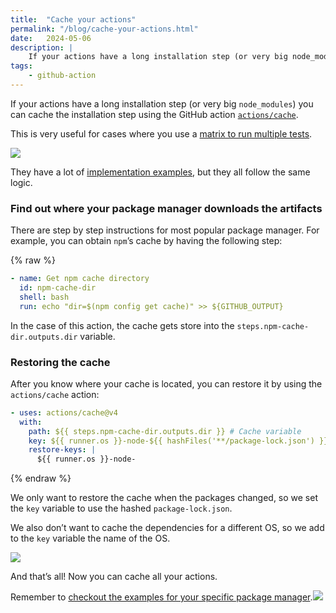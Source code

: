 ```yaml
---
title:  "Cache your actions"
permalink: "/blog/cache-your-actions.html"
date:   2024-05-06
description: |
    If your actions have a long installation step (or very big node_modules) you can cache the installation step using the GitHub action actions/cache
tags:
    - github-action
---
```

If your actions have a long installation step (or very big `node_modules`) you can cache the installation step using the GitHub action [`actions/cache`](https://github.com/actions/cache).

This is very useful for cases where you use a [matrix to run multiple tests](../run-all-your-tests-concurrently).

![](https://media4.giphy.com/media/v1.Y2lkPTc5MGI3NjExOTBqbThwcnI5a3R3NHJ3ZzdwZ3ZjNXc0ZnM1bHBqM3JoeHhqanN6byZlcD12MV9pbnRlcm5hbF9naWZfYnlfaWQmY3Q9Zw/WSy0SI6qipEDJogaGD/giphy.gif)

They have a lot of [implementation examples](https://github.com/actions/cache/blob/main/examples.md), but they all follow the same logic.

### Find out where your package manager downloads the artifacts
There are step by step instructions for most popular package manager. For example, you can obtain `npm`’s cache by having the following step:

{% raw %}
```yaml
- name: Get npm cache directory
  id: npm-cache-dir
  shell: bash
  run: echo "dir=$(npm config get cache)" >> ${GITHUB_OUTPUT}
```

In the case of this action, the cache gets store into the `steps.npm-cache-dir.outputs.dir` variable.

### Restoring the cache
After you know where your cache is located, you can restore it by using the `actions/cache` action:

```yaml
- uses: actions/cache@v4
  with:
    path: ${{ steps.npm-cache-dir.outputs.dir }} # Cache variable
    key: ${{ runner.os }}-node-${{ hashFiles('**/package-lock.json') }}
    restore-keys: |
      ${{ runner.os }}-node-
```
{% endraw %}

We only want to restore the cache when the packages changed, so we set the `key` variable to use the hashed `package-lock.json`.

We also don’t want to cache the dependencies for a different OS, so we add to the `key` variable the name of the OS.

![](https://media4.giphy.com/media/v1.Y2lkPTc5MGI3NjExOXY1bG82eW8zMTU4YTE1OWFrNzdxZWZmY242c2xkOHh1ZTc3eTFsayZlcD12MV9pbnRlcm5hbF9naWZfYnlfaWQmY3Q9Zw/MD0ZifiS7yQXCOwDGM/giphy.gif)

And that’s all! Now you can cache all your actions.

Remember to [checkout the examples for your specific package manager](https://github.com/actions/cache/blob/main/examples.md).![](#)

